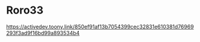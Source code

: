 # Roro33
https://activedev.toony.link/850ef91af13b7054399cec32831e610381d76969293f3ad9f16bd99a893534b4
